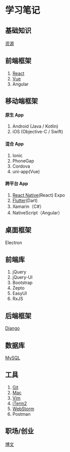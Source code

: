# 学习笔记

## 基础知识

[资源](basic.md)

## 前端框架

1. [React](react.md)
2. [Vue](vue.md)
3. Angular

## 移动端框架

#### 原生 App

1. Android (Java / Kotlin)
2. iOS (Objective-C / Swift)

#### 混合 App

1. Ionic
2. PhoneGap
3. Cordova
4. uni-app(Vue)

#### 跨平台 App

1. [React Native](react_native.md)(React)  Expo
2. [Flutter](flutter.md)(Dart)
3. Xamarin（C#）
4. NativeScript（Angular）

## 桌面框架

Electron

## 前端库

1. jQuery
2. jQuery-UI
3. Bootstrap
4. Zepto
5. EasyUI
6. RxJS

## 后端框架

[Django](django.md)

## 数据库

[MySQL](mysql.md)

## 工具

1. [Git](git.md)
2. [Mac](mac.md)
3. [Vim](vim.md)
4. [iTerm2](iTerm2.md)
5. [WebStorm](webstorm.md)
6. Postman

## 职场/创业

[博文](working.md)
